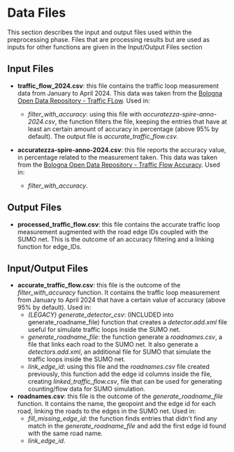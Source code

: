 # Data Files
This section describes the input and output files used within the preprocessing phase. Files that are processing results but are used as inputs for other functions are given in the Input/Output Files section
## Input Files
- **traffic_flow_2024.csv**: this file contains the traffic loop measurement data from January to April 2024. This data was taken from the [Bologna Open Data Repository - Traffic FLow](https://opendata.comune.bologna.it/explore/dataset/rilevazione-flusso-veicoli-tramite-spire-anno-2024). Used in:
	- *filter_with_accuracy*: using this file with *accuratezza-spire-anno-2024.csv*, the function filters the file, keeping the entries that have at least an certain amount of accuracy in percentage (above 95% by default). The output file is *accurate_traffic_flow.csv*.
	
- **accuratezza-spire-anno-2024.csv**: this file reports the accuracy value, in percentage related to the measurement taken. This data was taken from the [Bologna Open Data Repository - Traffic Flow Accuracy](https://opendata.comune.bologna.it/explore/dataset/accuratezza-spire-anno-2024). Used in:
	- *filter_with_accuracy*.

## Output Files
- **processed_traffic_flow.csv**: this file contains the accurate traffic loop measurement augmented with the road edge IDs coupled with the SUMO net. This is the outcome of an accuracy filtering and a linking function for edge_IDs.

## Input/Output Files 
- **accurate_traffic_flow.csv**: this file is the outcome of the *filter_with_accuracy* function. It contains the traffic loop measurement from January to April 2024 that have a certain value of accuracy (above 95% by default). Used in:
	- *(LEGACY) generate_detector_csv*: (INCLUDED into generate_roadname_file) function that creates a *detector.add.xml* file useful for simulate traffic loops inside the SUMO net.
	- *generate_roadname_file*: the function generate a *roadnames.csv*, a file that links each road to the SUMO net. It also generate a *detectors.add.xml*, an additional file for SUMO that simulate the traffic loops inside the SUMO net.
	- *link_edge_id*: using this file and the *roadnames.csv* file created previously, this function add the edge id columns inside the file, creating *linked_traffic_flow.csv*, file that can be used for generating counting/flow data for SUMO simulation.
- **roadnames.csv**: this file is the outcome of the *generate_roadname_file* function. It contains the name, the geopoint and the edge id for each road, linking the roads to the edges in the SUMO net. Used in:
	- *fill_missing_edge_id*: the function finds entries that didn't find any match in the *generate_roadname_file* and add the first edge id found with the same road name.
	- *link_edge_id*. 
